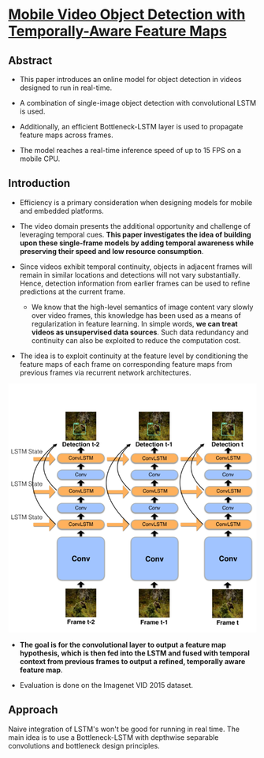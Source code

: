 # [Mobile Video Object Detection with Temporally-Aware Feature Maps](https://arxiv.org/abs/1711.06368)

## Abstract

* This  paper  introduces  an  online  model  for  object  detection  in  videos  designed  to  run  in  real-time.

*  A combination of single-image object detection with convolutional LSTM is used.

* Additionally, an efficient Bottleneck-LSTM layer is used to propagate feature maps across frames.

* The model reaches a real-time inference speed of up to 15 FPS on a mobile CPU.

## Introduction

*  Efficiency is a primary consideration when designing models for mobile and embedded platforms.

* The video domain presents the additional opportunity and challenge of leveraging temporal cues. **This paper investigates the idea of building upon these  single-frame  models  by  adding  temporal  awareness while preserving their speed and low resource consumption**.

* Since videos exhibit temporal continuity, objects in adjacent frames will remain in similar locations and detections will not vary substantially.  Hence, detection information from earlier frames can be used to refine predictions at the current frame.

    * We know that the high-level semantics of image content vary slowly over video frames, this knowledge has been used as a means of regularization in feature learning. In simple words, **we can treat videos as unsupervised data sources**. Such data redundancy and continuity can also be exploited to reduce the computation cost.

* The idea is to exploit continuity at the feature level by conditioning the feature maps of each frame on corresponding feature maps from previous frames via recurrent network architectures.

![Architecture](_includes/mVOD1.png)

* **The goal is for the convolutional layer to output a feature map hypothesis, which is then fed into the LSTM and fused with temporal context  from previous frames  to  output  a  refined, temporally aware feature map**.

* Evaluation is done on the Imagenet VID 2015 dataset.

## Approach

Naive integration of LSTM's won't be good for running in real time. The main idea is to use a Bottleneck-LSTM with depthwise separable convolutions and bottleneck design principles.

### 

